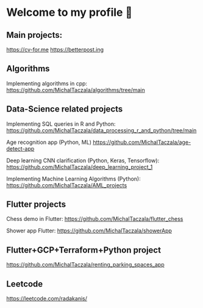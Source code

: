 # Welcome to my profile 👋

<!--
**MichalTaczala/MichalTaczala** is a ✨ _special_ ✨ repository because its `README.md` (this file) appears on your GitHub profile.

Here are some ideas to get you started:

- 🔭 I’m currently working on ...
- 🌱 I’m currently learning ...
- 👯 I’m looking to collaborate on ...
- 🤔 I’m looking for help with ...
- 💬 Ask me about ...
- 📫 How to reach me: ...
- 😄 Pronouns: ...
- ⚡ Fun fact: ...
-->


## Main projects:
https://cv-for.me
https://betterpost.ing



## Algorithms

Implementing algorithms in cpp: 
https://github.com/MichalTaczala/algorithms/tree/main

## Data-Science related projects

Implementing SQL queries in R and Python:
https://github.com/MichalTaczala/data_processing_r_and_python/tree/main

Age recognition app (Python, ML)
https://github.com/MichalTaczala/age-detect-app

Deep learning CNN clarification (Python, Keras, Tensorflow):
https://github.com/MichalTaczala/deep_learning_project_1

Implementing Machine Learning Algorithms (Python):
https://github.com/MichalTaczala/AML_projects


## Flutter projects

Chess demo in Flutter:
https://github.com/MichalTaczala/flutter_chess

Shower app Flutter:
https://github.com/MichalTaczala/showerApp

## Flutter+GCP+Terraform+Python project
https://github.com/MichalTaczala/renting_parking_spaces_app


## Leetcode
https://leetcode.com/radakanis/
